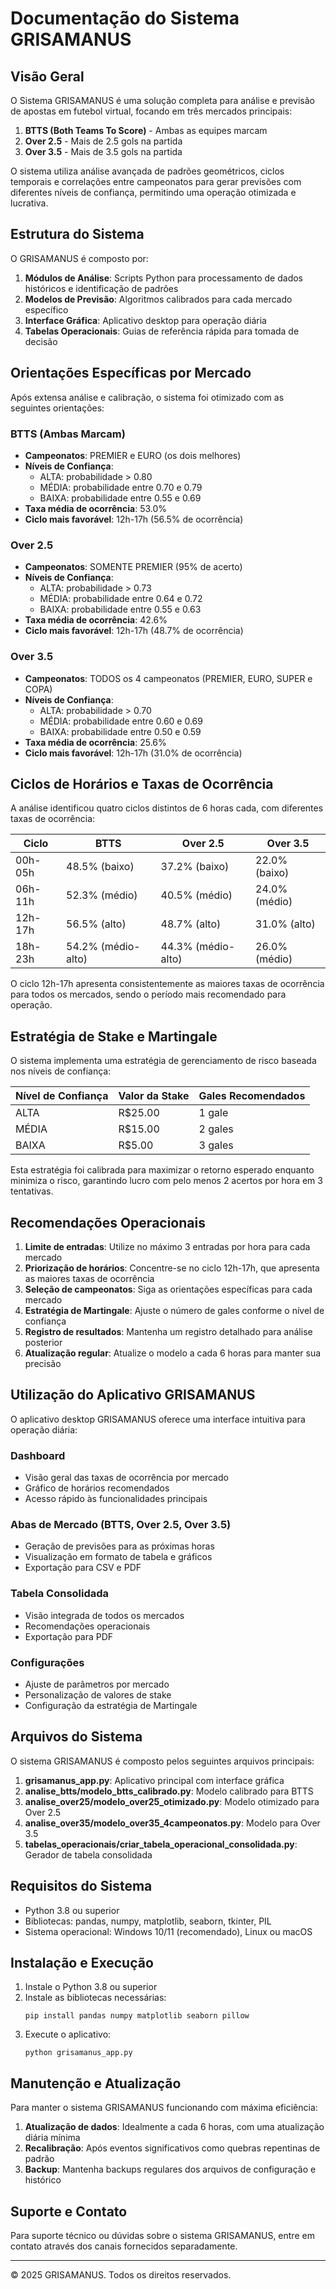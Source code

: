 # Documentação do Sistema GRISAMANUS

## Visão Geral

O Sistema GRISAMANUS é uma solução completa para análise e previsão de apostas em futebol virtual, focando em três mercados principais:

1. **BTTS (Both Teams To Score)** - Ambas as equipes marcam
2. **Over 2.5** - Mais de 2.5 gols na partida
3. **Over 3.5** - Mais de 3.5 gols na partida

O sistema utiliza análise avançada de padrões geométricos, ciclos temporais e correlações entre campeonatos para gerar previsões com diferentes níveis de confiança, permitindo uma operação otimizada e lucrativa.

## Estrutura do Sistema

O GRISAMANUS é composto por:

1. **Módulos de Análise**: Scripts Python para processamento de dados históricos e identificação de padrões
2. **Modelos de Previsão**: Algoritmos calibrados para cada mercado específico
3. **Interface Gráfica**: Aplicativo desktop para operação diária
4. **Tabelas Operacionais**: Guias de referência rápida para tomada de decisão

## Orientações Específicas por Mercado

Após extensa análise e calibração, o sistema foi otimizado com as seguintes orientações:

### BTTS (Ambas Marcam)
- **Campeonatos**: PREMIER e EURO (os dois melhores)
- **Níveis de Confiança**: 
  - ALTA: probabilidade > 0.80
  - MÉDIA: probabilidade entre 0.70 e 0.79
  - BAIXA: probabilidade entre 0.55 e 0.69
- **Taxa média de ocorrência**: 53.0%
- **Ciclo mais favorável**: 12h-17h (56.5% de ocorrência)

### Over 2.5
- **Campeonatos**: SOMENTE PREMIER (95% de acerto)
- **Níveis de Confiança**: 
  - ALTA: probabilidade > 0.73
  - MÉDIA: probabilidade entre 0.64 e 0.72
  - BAIXA: probabilidade entre 0.55 e 0.63
- **Taxa média de ocorrência**: 42.6%
- **Ciclo mais favorável**: 12h-17h (48.7% de ocorrência)

### Over 3.5
- **Campeonatos**: TODOS os 4 campeonatos (PREMIER, EURO, SUPER e COPA)
- **Níveis de Confiança**: 
  - ALTA: probabilidade > 0.70
  - MÉDIA: probabilidade entre 0.60 e 0.69
  - BAIXA: probabilidade entre 0.50 e 0.59
- **Taxa média de ocorrência**: 25.6%
- **Ciclo mais favorável**: 12h-17h (31.0% de ocorrência)

## Ciclos de Horários e Taxas de Ocorrência

A análise identificou quatro ciclos distintos de 6 horas cada, com diferentes taxas de ocorrência:

| Ciclo | BTTS | Over 2.5 | Over 3.5 |
|-------|------|----------|----------|
| 00h-05h | 48.5% (baixo) | 37.2% (baixo) | 22.0% (baixo) |
| 06h-11h | 52.3% (médio) | 40.5% (médio) | 24.0% (médio) |
| 12h-17h | 56.5% (alto) | 48.7% (alto) | 31.0% (alto) |
| 18h-23h | 54.2% (médio-alto) | 44.3% (médio-alto) | 26.0% (médio) |

O ciclo 12h-17h apresenta consistentemente as maiores taxas de ocorrência para todos os mercados, sendo o período mais recomendado para operação.

## Estratégia de Stake e Martingale

O sistema implementa uma estratégia de gerenciamento de risco baseada nos níveis de confiança:

| Nível de Confiança | Valor da Stake | Gales Recomendados |
|--------------------|----------------|-------------------|
| ALTA | R$25.00 | 1 gale |
| MÉDIA | R$15.00 | 2 gales |
| BAIXA | R$5.00 | 3 gales |

Esta estratégia foi calibrada para maximizar o retorno esperado enquanto minimiza o risco, garantindo lucro com pelo menos 2 acertos por hora em 3 tentativas.

## Recomendações Operacionais

1. **Limite de entradas**: Utilize no máximo 3 entradas por hora para cada mercado
2. **Priorização de horários**: Concentre-se no ciclo 12h-17h, que apresenta as maiores taxas de ocorrência
3. **Seleção de campeonatos**: Siga as orientações específicas para cada mercado
4. **Estratégia de Martingale**: Ajuste o número de gales conforme o nível de confiança
5. **Registro de resultados**: Mantenha um registro detalhado para análise posterior
6. **Atualização regular**: Atualize o modelo a cada 6 horas para manter sua precisão

## Utilização do Aplicativo GRISAMANUS

O aplicativo desktop GRISAMANUS oferece uma interface intuitiva para operação diária:

### Dashboard
- Visão geral das taxas de ocorrência por mercado
- Gráfico de horários recomendados
- Acesso rápido às funcionalidades principais

### Abas de Mercado (BTTS, Over 2.5, Over 3.5)
- Geração de previsões para as próximas horas
- Visualização em formato de tabela e gráficos
- Exportação para CSV e PDF

### Tabela Consolidada
- Visão integrada de todos os mercados
- Recomendações operacionais
- Exportação para PDF

### Configurações
- Ajuste de parâmetros por mercado
- Personalização de valores de stake
- Configuração da estratégia de Martingale

## Arquivos do Sistema

O sistema GRISAMANUS é composto pelos seguintes arquivos principais:

1. **grisamanus_app.py**: Aplicativo principal com interface gráfica
2. **analise_btts/modelo_btts_calibrado.py**: Modelo calibrado para BTTS
3. **analise_over25/modelo_over25_otimizado.py**: Modelo otimizado para Over 2.5
4. **analise_over35/modelo_over35_4campeonatos.py**: Modelo para Over 3.5
5. **tabelas_operacionais/criar_tabela_operacional_consolidada.py**: Gerador de tabela consolidada

## Requisitos do Sistema

- Python 3.8 ou superior
- Bibliotecas: pandas, numpy, matplotlib, seaborn, tkinter, PIL
- Sistema operacional: Windows 10/11 (recomendado), Linux ou macOS

## Instalação e Execução

1. Instale o Python 3.8 ou superior
2. Instale as bibliotecas necessárias:
   ```
   pip install pandas numpy matplotlib seaborn pillow
   ```
3. Execute o aplicativo:
   ```
   python grisamanus_app.py
   ```

## Manutenção e Atualização

Para manter o sistema GRISAMANUS funcionando com máxima eficiência:

1. **Atualização de dados**: Idealmente a cada 6 horas, com uma atualização diária mínima
2. **Recalibração**: Após eventos significativos como quebras repentinas de padrão
3. **Backup**: Mantenha backups regulares dos arquivos de configuração e histórico

## Suporte e Contato

Para suporte técnico ou dúvidas sobre o sistema GRISAMANUS, entre em contato através dos canais fornecidos separadamente.

---

© 2025 GRISAMANUS. Todos os direitos reservados.
